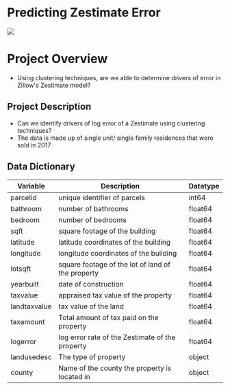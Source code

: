 # Predicting Zestimate Error
![](https://searchlogovector.com/wp-content/uploads/2018/10/zillow-logo-vector.png)
# Project Overview
- Using clustering techniques, are we able to determine drivers of error in Zillow's Zestimate model?
## Project Description
- Can we identify drivers of log error of a Zestimate using clustering techniques?
- The data is made up of single unit/ single family residences that were sold in 2017
## Data Dictionary
| Variable     | Description                                       | Datatype |
|--------------|---------------------------------------------------|----------|
| parcelid     | unique identifier of parcels                      | int64    |
| bathroom     | number of bathrooms                               | float64  |
| bedroom      | number of bedrooms                                | float64  |
| sqft         | square footage of the building                    | float64  |
| latitude     | latitude coordinates of the building              | float64  |
| longitude    | longitude coordinates of the building             | float64  |
| lotsqft      | square footage of the lot of land of the property | float64  |
| yearbuilt    | date of construction                              | float64  |
| taxvalue     | appraised tax value of the property               | float64  |
| landtaxvalue | tax value of the land                             | float64  |
| taxamount    | Total amount of tax paid on the property          | float64  |
| logerror     | log error rate of the Zestimate of the property   | float64  |
| landusedesc  | The type of property                              | object   |
| county       | Name of the county the property is located in     | object   |